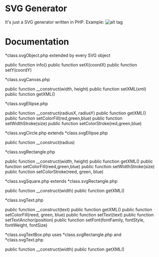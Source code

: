 SVG Generator
===

It's just a SVG generator written in PHP. Example:
![alt tag](http://i.imgur.com/7IlBv3P.png)

Documentation
===

*class.svgObject.php extended by every SVG object

public function info()
public function setX(coordX)
public function setY(coordY)

*class.svgCanvas.php

public function __construct(width, height)
public function setXML(xml)
public function getXML()

*class.svgEllipse.php

public function __construct(radiusX, radiusY)
public function getXML()
public function setColorFill(red,green,blue)
public function setWidthStroke(size)
public function setColorStroke(red,green,blue)

*class.svgCircle.php extends *class.svgEllipse.php

public function __construct(radius)

*class.svgRectangle.php

public function __construct(width, height)
public function getXML()
public function setColorFill(reed,green,blue)
public function setWidthStroke(size)
public function setColorStroke(reed, green, blue)

*class.svgSquare.php extends *class.svgRectangle.php

public function __construct(width)
public function getXML()

*class.svgText.php

public function __construct(text)
public function getXML()
public function setColorFill(reed, green, blue)
public function setText(text)
public function setTextAnchor(position)
public function setFont(fontFamily, fontStyle, fontWeight, fontSize)

*class.svgTextBox.php uses *class.svgRectangle.php and *class.svgText.php

public function __construct(width)
public function getXML()